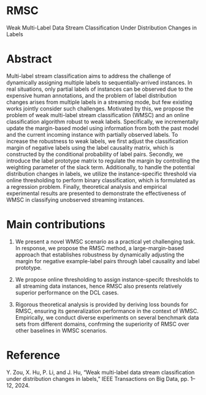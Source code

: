 # RMSC
Weak Multi-Label Data Stream Classification Under Distribution Changes in Labels

# Abstract
  Multi-label stream classification aims to address the challenge of dynamically assigning multiple labels to sequentially-arrived instances. In real situations, only partial labels of instances can be observed due to the expensive human annotations, and the problem of label distribution changes arises from multiple labels in a streaming mode, but few existing works jointly consider such challenges. Motivated by this, we propose the problem of weak multi-label stream classification (WMSC) and an online classification algorithm robust to weak labels. Specifically, we incrementally update the margin-based model using information from both the past model and the current incoming instance with partially observed labels. To increase the robustness to weak labels, we first adjust the classification margin of negative labels using the label causality matrix, which is constructed by the conditional probability of label pairs. Secondly, we introduce the label prototype matrix to regulate the margin by controlling the weighting parameter of the slack term. Additionally, to handle the potential distribution changes in labels, we utilize the instance-specific threshold via online thresholding to perform binary classification, which is formulated as a regression problem. Finally, theoretical analysis and empirical experimental results are presented to demonstrate the effectiveness of WMSC in classifying unobserved streaming instances.

# Main contributions
1. We present a novel WMSC scenario as a practical yet challenging task. In response, we propose the RMSC method, a large-margin-based approach that establishes robustness by dynamically adjusting the margin for negative example-label pairs through label causality and label prototype.     

2. We propose online thresholding to assign instance-specifc thresholds to all streaming data instances, hence RMSC also presents relatively superior performance on the DCL cases.

3. Rigorous theoretical analysis is provided by deriving loss bounds for RMSC, ensuring its generalization performance in the context of WMSC. Empirically, we conduct diverse experiments on several benchmark data sets from different domains, confrming the superiority of RMSC over other baselines in WMSC scenarios.
 
# Reference
 Y. Zou, X. Hu, P. Li, and J. Hu, “Weak multi-label data stream classification under distribution changes in labels,” IEEE Transactions on Big Data, pp. 1–12, 2024.
